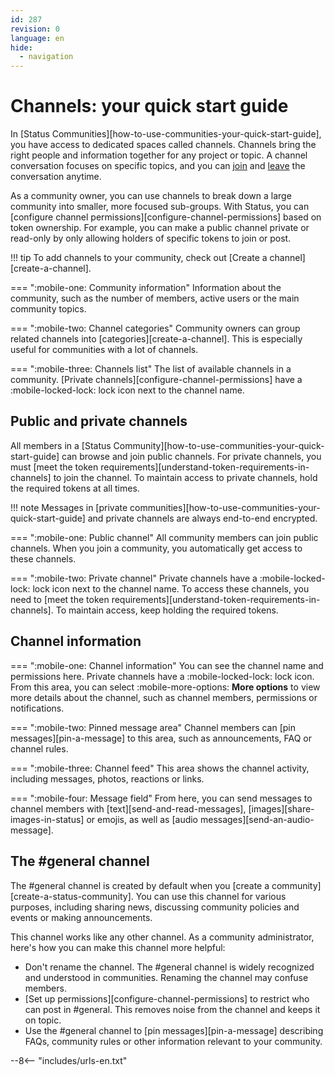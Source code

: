 ```yaml
---
id: 287
revision: 0
language: en
hide:
  - navigation
---
```


# Channels: your quick start guide

In [Status Communities][how-to-use-communities-your-quick-start-guide], you have access to dedicated spaces called channels. Channels bring the right people and information together for any project or topic. A channel conversation focuses on specific topics, and you can [join](./join-a-channel.md) and [leave](./leave-a-channel.md) the conversation anytime.

As a community owner, you can use channels to break down a large community into smaller, more focused sub-groups. With Status, you can [configure channel permissions][configure-channel-permissions] based on token ownership. For example, you can make a public channel private or read-only by only allowing holders of specific tokens to join or post.

!!! tip
    To add channels to your community, check out [Create a channel][create-a-channel].

<!--
[image](image)
-->

=== ":mobile-one: Community information"
    Information about the community, such as the number of members, active users or the main community topics.

=== ":mobile-two: Channel categories"
    Community owners can group related channels into [categories][create-a-channel]. This is especially useful for communities with a lot of channels.

=== ":mobile-three: Channels list"
    The list of available channels in a community. [Private channels][configure-channel-permissions] have a :mobile-locked-lock: lock icon next to the channel name.

## Public and private channels

All members in a [Status Community][how-to-use-communities-your-quick-start-guide] can browse and join public channels. For private channels, you must [meet the token requirements][understand-token-requirements-in-channels] to join the channel. To maintain access to private channels, hold the required tokens at all times.

!!! note
    Messages in [private communities][how-to-use-communities-your-quick-start-guide] and private channels are always end-to-end encrypted.

<!--
![image](image)
-->

=== ":mobile-one: Public channel"
     All community members can join public channels. When you join a community, you automatically get access to these channels.

=== ":mobile-two: Private channel"
    Private channels have a :mobile-locked-lock: lock icon next to the channel name. To access these channels, you need to [meet the token requirements][understand-token-requirements-in-channels]. To maintain access, keep holding the required tokens.

## Channel information

<!--
![image](image)
-->

=== ":mobile-one: Channel information"
    You can see the channel name and permissions here. Private channels have a :mobile-locked-lock: lock icon. From this area, you can select :mobile-more-options: **More options** to view more details about the channel, such as channel members, permissions or notifications.

=== ":mobile-two: Pinned message area"
    Channel members can [pin messages][pin-a-message] to this area, such as announcements, FAQ or channel rules.

=== ":mobile-three: Channel feed"
    This area shows the channel activity, including messages, photos, reactions or links.

=== ":mobile-four: Message field"
    From here, you can send messages to channel members with [text][send-and-read-messages], [images][share-images-in-status] or emojis, as well as [audio messages][send-an-audio-message].

## The #general channel

The #general channel is created by default when you [create a community][create-a-status-community]. You can use this channel for various purposes, including sharing news, discussing community policies and events or making announcements.

This channel works like any other channel. As a community administrator, here's how you can make this channel more helpful:

- Don't rename the channel. The #general channel is widely recognized and understood in communities. Renaming the channel may confuse members.
- [Set up permissions][configure-channel-permissions] to restrict who can post in #general. This removes noise from the channel and keeps it on topic.
- Use the #general channel to [pin messages][pin-a-message] describing FAQs, community rules or other information relevant to your community.

--8<-- "includes/urls-en.txt"
